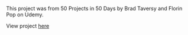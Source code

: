 This project was from 50 Projects in 50 Days by Brad Taversy and Florin Pop on Udemy.

View project [here](https://sarahpolachek.github.io/Progress-Steps/)